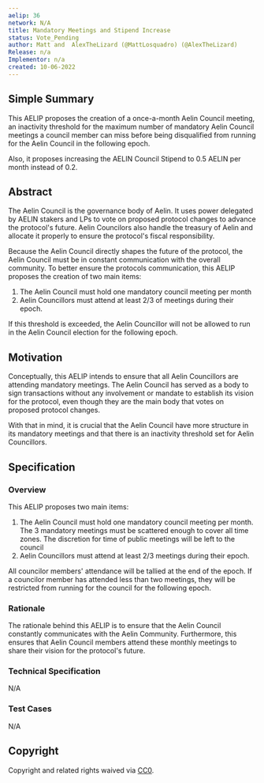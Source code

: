 ```yaml
---
aelip: 36
network: N/A
title: Mandatory Meetings and Stipend Increase
status: Vote_Pending
author: Matt and  AlexTheLizard (@MattLosquadro) (@AlexTheLizard)
Release: n/a
Implementor: n/a
created: 10-06-2022
---
```


## Simple Summary

This AELIP proposes the creation of a once-a-month Aelin Council meeting, an inactivity threshold for the maximum number of mandatory Aelin Council meetings a council member can miss before being disqualified from running for the Aelin Council in the following epoch.

Also, it proposes increasing the AELIN Council Stipend to 0.5 AELIN per month instead of 0.2.

## Abstract

The Aelin Council is the governance body of Aelin. It uses power delegated by AELIN stakers and LPs to vote on proposed protocol changes to advance the protocol's future. Aelin Councilors also handle the treasury of Aelin and allocate it properly to ensure the protocol's fiscal responsibility.

Because the Aelin Council directly shapes the future of the protocol, the Aelin Council must be in constant communication with the overall community. To better ensure the protocols communication, this AELIP proposes the creation of two main items:

1. The Aelin Council must hold one mandatory council meeting per month
2. Aelin Councillors must attend at least 2/3 of meetings during their epoch.

If this threshold is exceeded, the Aelin Councillor will not be allowed to run in the Aelin Council election for the following epoch.

## Motivation

Conceptually, this AELIP intends to ensure that all Aelin Councillors are attending mandatory meetings. The Aelin Council has served as a body to sign transactions without any involvement or mandate to establish its vision for the protocol, even though they are the main body that votes on proposed protocol changes.

With that in mind, it is crucial that the Aelin Council have more structure in its mandatory meetings and that there is an inactivity threshold set for Aelin Councillors.

## Specification

### Overview

This AELIP proposes two main items:

1. The Aelin Council must hold one mandatory council meeting per month. The 3 mandatory meetings must be scattered enough to cover all time zones. The discretion for time of public meetings will be left to the council
2. Aelin Councillors must attend at least 2/3 meetings during their epoch.

All councilor members' attendance will be tallied at the end of the epoch. If a councilor member has attended less than two meetings, they will be restricted from running for the council for the following epoch.

### Rationale

The rationale behind this AELIP is to ensure that the Aelin Council constantly communicates with the Aelin Community. Furthermore, this ensures that Aelin Council members attend these monthly meetings to share their vision for the protocol's future.

### Technical Specification

<!--The technical specification should outline the public API of the changes proposed. That is, changes to any of the interfaces Synthetix currently exposes or the creations of new ones.-->

N/A

### Test Cases

<!--Test cases for an implementation are mandatory for AELIPs but can be included with the implementation..-->

N/A

## Copyright

Copyright and related rights waived via [CC0](https://creativecommons.org/publicdomain/zero/1.0/).
